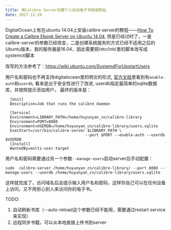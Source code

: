 ```yaml
---
title: 用Calibre Server创建个人在线电子书阅读网站 
date: 2017-12-20
---
```




DigitalOcean上有在ubuntu 14.04上安装calibre server的教程——[How To Create a Calibre Ebook Server on Ubuntu 14.04](https://www.digitalocean.com/community/tutorials/how-to-create-a-calibre-ebook-server-on-ubuntu-14-04), 但是已经过时了，一是calibre-server的参数已经改变，二是创建系统服务的方式已经不适用之后的Ubuntu版本，我的服务器是16.04，因此需要把/etc/init/里的脚本改写成systemctl脚本

改写的方法参考了：https://wiki.ubuntu.com/SystemdForUpstartUsers

用户名和密码也不再支持digitalocean里的明文的形式, [官方文档](https://manual.calibre-ebook.com/server.html#managing-user-accounts-from-the-command-line-only)里看到有`enable-auth`和`userdb`, 看来是出于安全性进行了改进, userdb指定最简单的sqlite数据库，并按照提示添加用户。
最终的版本是：
```
  [Unit]
  Description=Job that runs the calibre daemon

  [Service]
  Environment=LIBRARY_PATH=/home/huyunyan_cn/calibre-library
  Environment=PORT=8080
  Environment=USERDB=/home/huyunyan_cn/calibre-library/users.sqlite
  ExecStart=/usr/bin/calibre-server $LIBRARY_PATH \
                                   --port $PORT --enable-auth --userdb $USERDB
  [Install]
  WantedBy=multi-user.target
```

用户名和密码需要通过另一个参数`--manage-users`启动server后手动配置：

`sudo  calibre-server /home/huyunyan_cn/calibre-library/ --port 8080 --manage-users --userdb /home/huyunyan_cn/calibre-library/users.sqlite`

这样就完成了，访问域名后会提示输入用户名和密码，这样你自己可以在任何设备上访问，又不用担心别人来访问你的电子书。

TODO:
1. 自动刷新书库（--auto-reload这个参数已经不能用，需要通过restart service来实现）
2. 远程同步书籍，可以从本地直接上传书到server



